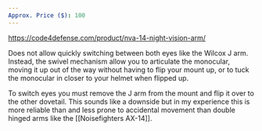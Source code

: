 ```yaml
---
Approx. Price ($): 100
---
```

https://code4defense.com/product/nva-14-night-vision-arm/

Does not allow quickly switching between both eyes like the Wilcox J arm. Instead, the swivel mechanism allow you to articulate the monocular, moving it up out of the way without having to flip your mount up, or to tuck the monocular in closer to your helmet when flipped up.

To switch eyes you must remove the J arm from the mount and flip it over to the other dovetail. This sounds like a downside but in my experience this is more reliable than and less prone to accidental movement than double hinged arms like the [[Noisefighters AX-14]]. 